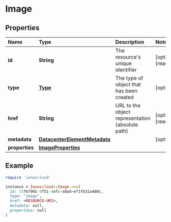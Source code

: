 # Image

## Properties

| Name | Type | Description | Notes |
| :--- | :--- | :--- | :--- |
| **id** | **String** | The resource's unique identifier | \[optional\]\[readonly\] |
| **type** | [**Type**](type.md) | The type of object that has been created | \[optional\] |
| **href** | **String** | URL to the object representation \(absolute path\) | \[optional\]\[readonly\] |
| **metadata** | [**DatacenterElementMetadata**](datacenterelementmetadata.md) |  | \[optional\] |
| **properties** | [**ImageProperties**](imageproperties.md) |  |  |

## Example

```ruby
require 'ionoscloud'

instance = Ionoscloud::Image.new(
  id: 15f67991-0f51-4efc-a8ad-ef1fb31a480c,
  type: "image",
  href: <RESOURCE-URI>,
  metadata: null,
  properties: null
)
```

